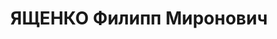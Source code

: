 ---
title: ЯЩЕНКО Филипп Миронович
description: 'Род. в 1888, Краснодарский кр., Ст. Плотниковская, русский. Проживал:
  Красногвардейский р-н. Директор Евдокимовского водочного завода

  Приговор: 25.12.1937, ВМН. Расстрелян 26.12.1937'
---